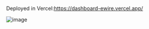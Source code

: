 Deployed in Vercel:https://dashboard-ewire.vercel.app/

![image](https://github.com/aritrichatterjee9/dashboardEwire/assets/73156770/01dc3e3a-896a-470b-a068-859422252766)
